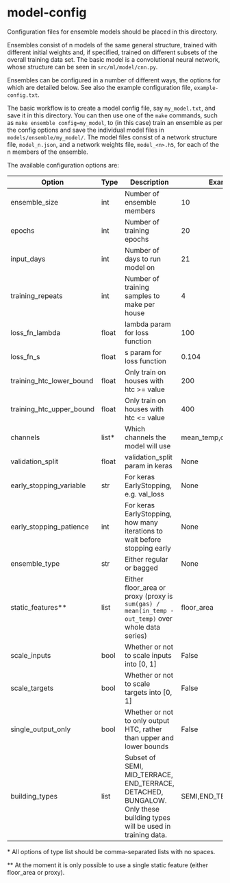 # model-config

Configuration files for ensemble models should be placed in this directory.

Ensembles consist of n models of the same general structure, trained with different initial weights and, if specified, trained on different subsets of the overall training data set. The basic model is a convolutional neural network, whose structure can be seen in `src/ml/model/cnn.py`.

Ensembles can be configured in a number of different ways, the options for which are detailed below. See also the example configuration file, `example-config.txt`.

The basic workflow is to create a model config file, say `my_model.txt`, and save it in this directory. You can then use one of the `make` commands, such as `make ensemble config=my_model`, to (in this case) train an ensemble as per the config options and save the individual model files in `models/ensemble/my_model/`. The model files consist of a network structure file, `model_n.json`, and a network weights file, `model_<n>.h5`, for each of the n members of the ensemble.

The available configuration options are:

| Option | Type | Description | Example |
| ------ | ---- | ----------- | ------- |
| ensemble_size             | int    | Number of ensemble members                   | 10    |
| epochs                    | int    | Number of training epochs                    | 20    |
| input_days                | int    | Number of days to run model on               | 21    |
| training_repeats          | int    | Number of training samples to make per house | 4     |
| loss_fn_lambda            | float  | lambda param for loss function               | 100   |
| loss_fn_s                 | float  | s param for loss function                    | 0.104 |
| training_htc_lower_bound  | float  | Only train on houses with htc >= value       | 200   |
| training_htc_upper_bound  | float  | Only train on houses with htc <= value       | 400   |
| channels                  | list*  | Which channels the model will use            | mean_temp,outdoor_temp |
| validation_split          | float  | validation_split param in keras              | None  |
| early_stopping_variable   | str    | For keras EarlyStopping, e.g. val_loss       | None  |
| early_stopping_patience   | int    | For keras EarlyStopping, how many iterations to wait before stopping early | None |
| ensemble_type             | str    | Either regular or bagged                     | None  |
| static_features**         | list   | Either floor_area or proxy (proxy is `sum(gas) / mean(in_temp - out_temp)` over whole data series) | floor_area |
| scale_inputs              | bool   | Whether or not to scale inputs into [0, 1]   | False |
| scale_targets             | bool   | Whether or not to scale targets into [0, 1]  | False |
| single_output_only        | bool   | Whether or not to only output HTC, rather than upper and lower bounds | False |
| building_types            | list   | Subset of SEMI, MID_TERRACE, END_TERRACE, DETACHED, BUNGALOW. Only these building types will be used in training data. | SEMI,END_TERRACE |

\* All options of type list should be comma-separated lists with no spaces.

\*\* At the moment it is only possible to use a single static feature (either floor_area or proxy).
